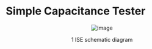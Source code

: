 # Simple Capacitance Tester


<p align="center">
  <img src="https://github.com/DarthEricXD/Simple-Capacitance-Tester/blob/main/pics/1%20ISE%20schematic%20diagram.png" alt="image">
</p>
<p align="center">1 ISE schematic diagram</p>
